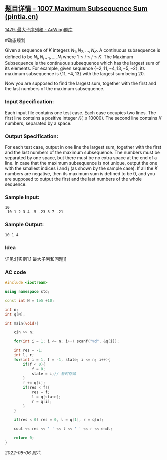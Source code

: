 ## [题目详情 - 1007 Maximum Subsequence Sum (pintia.cn)](https://pintia.cn/problem-sets/994805342720868352/problems/994805514284679168)

[1479. 最大子序列和 - AcWing题库](https://www.acwing.com/problem/content/1481/)

#动态规划

Given a sequence of $K$ integers ${ N_1, N_2, ..., N_K }$. A continuous subsequence is defined to be ${ N_i, N_{i+1}, ..., N_j }$ where $1≤i≤j≤K$. The Maximum Subsequence is the continuous subsequence which has the largest sum of its elements. For example, given sequence $\{ -2, 11, -4, 13, -5, -2 \}$, its maximum subsequence is $\{ 11, -4, 13 \}$ with the largest sum being 20.

Now you are supposed to find the largest sum, together with the first and the last numbers of the maximum subsequence.

### Input Specification:

Each input file contains one test case. Each case occupies two lines. The first line contains a positive integer $K (≤10000)$. The second line contains $K$ numbers, separated by a space.

### Output Specification:

For each test case, output in one line the largest sum, together with the first and the last numbers of the maximum subsequence. The numbers must be separated by one space, but there must be no extra space at the end of a line. In case that the maximum subsequence is not unique, output the one with the smallest indices $i$ and $j$ (as shown by the sample case). If all the $K$ numbers are negative, then its maximum sum is defined to be 0, and you are supposed to output the first and the last numbers of the whole sequence.

### Sample Input:

```in
10
-10 1 2 3 4 -5 -23 3 7 -21
```

### Sample Output:

```out
10 1 4
```

### Idea

详见:[[实例1.1 最大子列和问题]]

### AC code

```cpp
#include <iostream>

using namespace std;

const int N = 1e5 +10;

int n;
int q[N];

int main(void){

    cin >> n;

    for(int i = 1; i <= n; i++) scanf("%d", &q[i]);

    int res = -1;
    int l, r;
    for(int i = 1, f = -1, state; i <= n; i++){
        if(f < 0){
            f = 0;
            state = i;// 暂时存储
        }
        f += q[i];
        if(res < f){
            res = f;
            l = q[state];
            r = q[i];
        }
    }

    if(res < 0) res = 0, l = q[1], r = q[n];

    cout << res << ' ' << l << ' ' << r << endl;

    return 0;
}
```


*2022-08-06 周六*
